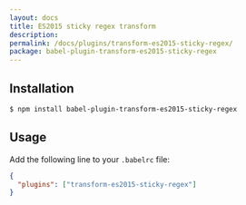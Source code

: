 ```yaml
---
layout: docs
title: ES2015 sticky regex transform
description:
permalink: /docs/plugins/transform-es2015-sticky-regex/
package: babel-plugin-transform-es2015-sticky-regex
---
```


## Installation

```sh
$ npm install babel-plugin-transform-es2015-sticky-regex
```

## Usage

Add the following line to your `.babelrc` file:

```json
{
  "plugins": ["transform-es2015-sticky-regex"]
}
```
